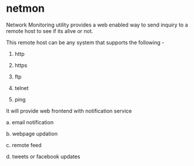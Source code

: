 netmon
======

Network Monitoring utility provides a web enabled way to send inquiry to a remote host to see if its alive or not.

This remote host can be any system that supports  the following - 

1. http

2. https

3. ftp

4. telnet

5. ping

It will provide web frontend with notification service 

a. email notification

b. webpage updation

c. remote feed

d. tweets or facebook updates